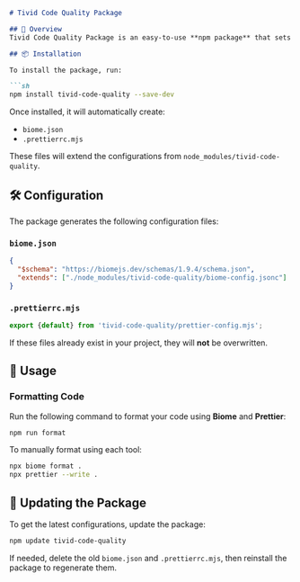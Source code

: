 ```markdown
# Tivid Code Quality Package

## 🚀 Overview
Tivid Code Quality Package is an easy-to-use **npm package** that sets up **Biome** and **Prettier** with pre-configured settings. When installed, it automatically generates configuration files (`biome.json` and `.prettierrc.mjs`) in your project, extending the settings from the package.

## 📦 Installation

To install the package, run:

```sh
npm install tivid-code-quality --save-dev
```

Once installed, it will automatically create:
- `biome.json`
- `.prettierrc.mjs`

These files will extend the configurations from `node_modules/tivid-code-quality`.

## 🛠 Configuration

The package generates the following configuration files:

### `biome.json`
```json
{
  "$schema": "https://biomejs.dev/schemas/1.9.4/schema.json",
  "extends": ["./node_modules/tivid-code-quality/biome-config.jsonc"]
}
```

### `.prettierrc.mjs`
```js
export {default} from 'tivid-code-quality/prettier-config.mjs';
```

If these files already exist in your project, they will **not** be overwritten.

## 🔧 Usage

### Formatting Code
Run the following command to format your code using **Biome** and **Prettier**:

```sh
npm run format
```

To manually format using each tool:

```sh
npx biome format .
npx prettier --write .
```

## 🔄 Updating the Package
To get the latest configurations, update the package:

```sh
npm update tivid-code-quality
```

If needed, delete the old `biome.json` and `.prettierrc.mjs`, then reinstall the package to regenerate them.